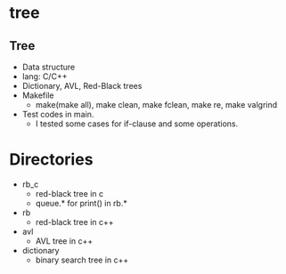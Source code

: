 # tree
## Tree
- Data structure
- lang: C/C++
- Dictionary, AVL, Red-Black trees
- Makefile
  - make(make all), make clean, make fclean, make re, make valgrind
- Test codes in main.
  - I tested some cases for if-clause and some operations.
 
# Directories
- rb_c
  - red-black tree in c
  - queue.* for print() in rb.*
- rb
  - red-black tree in c++
- avl
  - AVL tree in c++
- dictionary
  - binary search tree in c++ 
